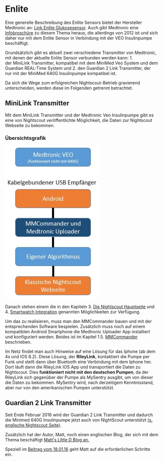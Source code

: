 # Enlite

Eine generelle Beschreibung des Enlite Sensors bietet der Hersteller Medtronic an: [Link Enlite Glukosesensor](https://www.medtronic-diabetes.de/minimed-produkte/kontinuierliche-glukosemessung/enlite-glukosesensor). Auch gibt Medtronic eine [Infobroschüre](https://www.medtronic-diabetes.at/sites/austria/medtronic-diabetes.at/files/cgm_broschuere_052012.pdf) zu diesem Thema heraus, die allerdings von 2012 ist und sich daher nur mit dem Enlite Sensor in Verbindung mit der VEO Insulinpumpe beschäftigt.

Grundsätzlich gibt es aktuell zwei verschiedene Transmitter von Medtronic, mit denen der aktuelle Enlite Sensor verbunden werden kann:
1.  
der MiniLink Transmitter, kompatibel mit dem MiniMed Veo System und dem Guardian REAL-Time System und
2. 
den Guardian 2 Link Transmitter, der nur mit der MiniMed 640G Insulinpumpe kompatibel ist.

Da sich die Wege zum erfolgreichen Nightscout-Betrieb gravierend unterscheiden, werden diese im Folgenden getrennt betrachtet.


 
## MiniLink Transmitter
Mit dem MiniLink Transmitter und der Medtronic Veo Insulinpumpe gibt es eine von Nightscout veröffentlichte Möglichkeit, die Daten zur Nightscout Webseite zu bekommen.

### Übersichtsgrafik
![Übersichtsgrafik](../../images/enlite/MedtronicUebersichtklein.jpg)

Danach stehen einem die in den Kapiteln 3. [Die Nightscout Hauptseite](../../nightscout/die_nightscout_website.md) und 4. [Smartwatch Integration](../../smartwatch/smartwatch_integration.md) genannten Möglichkeiten zur Verfügung.

Um das zu realisieren, muss man den MMCommander bauen und mit der entsprechenden Software bespielen. Zusätzlich muss noch auf einem kompatiblen Android Smartphone die Medtronic Uploader App installiert und konfiguriert werden. Beides ist im Kapitel 1.5. [MMCommander](../enlite/mmcommander.md) beschrieben.

Im Netz findet man auch Hinweise auf eine Lösung für das Iphone (ab dem 4s und IOS 8.2). Diese Lösung, der **RileyLink**, kontaktiert die Pumpe per Funk und stellt dann über Bluetooth eine Verbindung mit dem Iphone her. Dort läuft dann die RileyLink IOS App und transportiert die Daten zu Nightscout. Dies **funktioniert nicht mit den deutschen Pumpen**, da der RileyLink sich gegenüber der Pumpe als MySentry ausgibt, um von dieser die Daten zu bekommen. MySentry wird, nach derzeitigem Kenntnisstand, aber nur von den amerikanischen Pumpen unterstützt. 

## Guardian 2 Link Transmitter

Seit Ende Februar 2016 wird der Guardian 2 Link Transmitter und dadurch die Minimed 640G Insulinpumpe jetzt auch von NightScout unterstützt [(s. englische Nightscout Seite)](http://www.nightscout.info/wiki/welcome/nightscout-and-medtronic-640g). 

Zusätzlich hat der Autor, Matt, noch einen englischen Blog, der sich mit dem Thema beschäftigt [Matt's Little D Blog an.](http://littlet1d.blogspot.co.uk/)

Speziell im [Beitrag vom 18.01.16](http://littlet1d.blogspot.co.uk/2016/01/nightscout-on-640g-step-by-step-into.html) geht Matt auf die erforderlichen Schritte ein.



